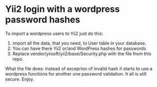 # Yii2 login with a wordpress password hashes

To import a wordpress users to Yii2 just do this:
1. import all the data, that you need, to User table in your database.
2. You can have there Yii2 or/and WordPress hashes for passwords
3. Replace vendor/yiisoft/yii2/base/Security.php with the file from this repo.

What the file does:
instead of exceprion of invalid hash it starts to use a wordpress functions for another one password validation.
It all is still secure. Enjoy.